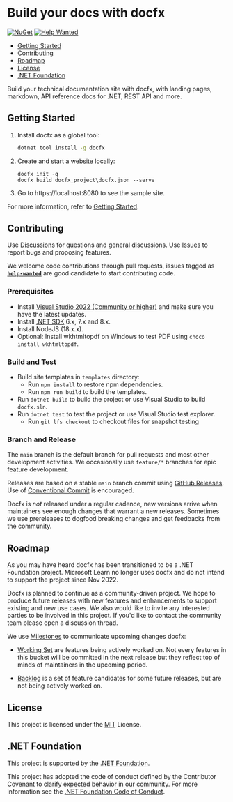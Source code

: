 # Build your docs with docfx

[![NuGet](https://img.shields.io/nuget/v/docfx)](https://www.nuget.org/packages/docfx)
[![Help Wanted](https://img.shields.io/github/issues/dotnet/docfx/help-wanted?label=help-wanted)](https://github.com/dotnet/docfx/labels/help-wanted)

* [Getting Started](#getting-started)
* [Contributing](#contributing)
* [Roadmap](#roadmap)
* [License](#license)
* [.NET Foundation](#net-foundation)

Build your technical documentation site with docfx, with landing pages, markdown, API reference docs for .NET, REST API and more.

## Getting Started

1. Install docfx as a global tool:

    ```bash
    dotnet tool install -g docfx
    ```

2. Create and start a website locally:

   ```
   docfx init -q
   docfx build docfx_project\docfx.json --serve
   ```

3. Go to https://localhost:8080 to see the sample site.

For more information, refer to [Getting Started](http://dotnet.github.io/docfx/tutorial/docfx_getting_started.html).

## Contributing

Use [Discussions](https://github.com/dotnet/docfx/discussions) for questions and general discussions. 
Use [Issues](https://github.com/dotnet/docfx/issues) to report bugs and proposing features.

We welcome code contributions through pull requests, issues tagged as **[`help-wanted`](https://github.com/dotnet/docfx/labels/help-wanted)** are good candidate to start contributing code.

### Prerequisites

- Install [Visual Studio 2022 (Community or higher)](https://www.visualstudio.com/) and make sure you have the latest updates.
- Install [.NET SDK](https://dotnet.microsoft.com/download/dotnet) 6.x, 7.x and 8.x.
- Install NodeJS (18.x.x).
- Optional: Install wkhtmltopdf on Windows to test PDF using `choco install wkhtmltopdf`.

### Build and Test

- Build site templates in `templates` directory:
  - Run `npm install` to restore npm dependencies.
  - Run `npm run build` to build the templates.
- Run `dotnet build` to build the project or use Visual Studio to build `docfx.sln`.
- Run `dotnet test` to test the project or use Visual Studio test explorer.
  - Run `git lfs checkout` to checkout files for snapshot testing

### Branch and Release

The `main` branch is the default branch for pull requests and most other development activities. We occasionally use `feature/*` branches for epic feature development.

Releases are based on a stable `main` branch commit using [GitHub Releases](https://github.com/dotnet/docfx/releases). Use of [Conventional Commit](https://www.conventionalcommits.org/en/v1.0.0/) is encouraged.

Docfx is _not_ released under a regular cadence, new versions arrive when maintainers see enough changes that warrant a new releases. Sometimes we use prereleases to dogfood breaking changes and get feedbacks from the community.

## Roadmap

As you may have heard docfx has been transitioned to be a .NET Foundation project. Microsoft Learn no longer uses docfx and do not intend to support the project since Nov 2022.

Docfx is planned to continue as a community-driven project. We hope to produce future releases with new features and enhancements to support existing and new use cases. We also would like to invite any interested parties to be involved in this project. If you'd like to contact the community team please open a discussion thread.

We use [Milestones](https://github.com/dotnet/docfx/milestones) to communicate upcoming changes docfx:

- [Working Set](https://github.com/dotnet/docfx/milestone/48) are features being actively worked on. Not every features in this bucket will be committed in the next release but they reflect top of minds of maintainers in the upcoming period.

- [Backlog](https://github.com/dotnet/docfx/milestone/49) is a set of feature candidates for some future releases, but are not being actively worked on.

## License

This project is licensed under the [MIT](https://github.com/dotnet/docfx/blob/main/LICENSE) License.

## .NET Foundation

This project is supported by the [.NET Foundation](http://www.dotnetfoundation.org).

This project has adopted the code of conduct defined by the Contributor Covenant to clarify expected behavior in our community.
For more information see the [.NET Foundation Code of Conduct](https://dotnetfoundation.org/code-of-conduct).
 
